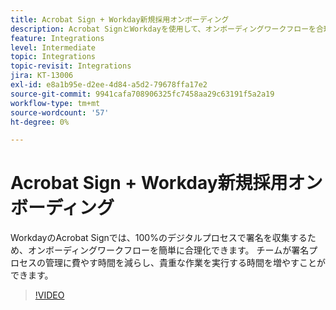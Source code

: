 ```yaml
---
title: Acrobat Sign + Workday新規採用オンボーディング
description: Acrobat SignとWorkdayを使用して、オンボーディングワークフローを合理化する方法について説明します
feature: Integrations
level: Intermediate
topic: Integrations
topic-revisit: Integrations
jira: KT-13006
exl-id: e8a1b95e-d2ee-4d84-a5d2-79678ffa17e2
source-git-commit: 9941cafa708906325fc7458aa29c63191f5a2a19
workflow-type: tm+mt
source-wordcount: '57'
ht-degree: 0%

---
```


# Acrobat Sign + Workday新規採用オンボーディング

WorkdayのAcrobat Signでは、100%のデジタルプロセスで署名を収集するため、オンボーディングワークフローを簡単に合理化できます。 チームが署名プロセスの管理に費やす時間を減らし、貴重な作業を実行する時間を増やすことができます。

>[!VIDEO](https://video.tv.adobe.com/v/3418984?quality=12&learn=on&hidetitle=true)
